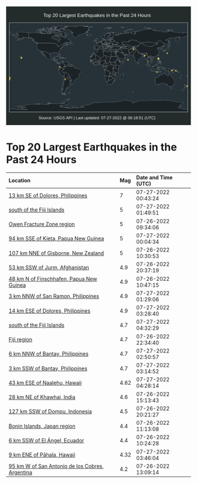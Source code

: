 ![Map](./map.png)

# Top 20 Largest Earthquakes in the Past 24 Hours

| Location | Mag | Date and Time (UTC) |
|:---|:---|:---|
| [13 km SE of Dolores, Philippines](https://earthquake.usgs.gov/earthquakes/eventpage/us6000i5rd) | 7 | 07-27-2022 00:43:24 |
| [south of the Fiji Islands](https://earthquake.usgs.gov/earthquakes/eventpage/us6000i5si) | 5 | 07-27-2022 01:49:51 |
| [Owen Fracture Zone region](https://earthquake.usgs.gov/earthquakes/eventpage/us7000hti9) | 5 | 07-26-2022 09:34:06 |
| [94 km SSE of Kieta, Papua New Guinea](https://earthquake.usgs.gov/earthquakes/eventpage/us6000i5r2) | 5 | 07-27-2022 00:04:34 |
| [107 km NNE of Gisborne, New Zealand](https://earthquake.usgs.gov/earthquakes/eventpage/us7000htid) | 5 | 07-26-2022 10:30:53 |
| [53 km SSW of Jurm, Afghanistan](https://earthquake.usgs.gov/earthquakes/eventpage/us6000i5pp) | 4.9 | 07-26-2022 20:37:19 |
| [48 km N of Finschhafen, Papua New Guinea](https://earthquake.usgs.gov/earthquakes/eventpage/us7000htii) | 4.9 | 07-26-2022 10:47:15 |
| [3 km NNW of San Ramon, Philippines](https://earthquake.usgs.gov/earthquakes/eventpage/us6000i5sd) | 4.9 | 07-27-2022 01:29:06 |
| [14 km ESE of Dolores, Philippines](https://earthquake.usgs.gov/earthquakes/eventpage/us6000i5sx) | 4.9 | 07-27-2022 03:28:40 |
| [south of the Fiji Islands](https://earthquake.usgs.gov/earthquakes/eventpage/us6000i5tk) | 4.7 | 07-27-2022 04:32:29 |
| [Fiji region](https://earthquake.usgs.gov/earthquakes/eventpage/us6000i5qg) | 4.7 | 07-26-2022 22:34:40 |
| [6 km NNW of Bantay, Philippines](https://earthquake.usgs.gov/earthquakes/eventpage/us6000i5sq) | 4.7 | 07-27-2022 02:50:57 |
| [3 km SSW of Bantay, Philippines](https://earthquake.usgs.gov/earthquakes/eventpage/us6000i5su) | 4.7 | 07-27-2022 03:14:52 |
| [43 km ESE of Naalehu, Hawaii](https://earthquake.usgs.gov/earthquakes/eventpage/hv73089052) | 4.62 | 07-27-2022 04:28:14 |
| [28 km NE of Khawhai, India](https://earthquake.usgs.gov/earthquakes/eventpage/us7000htji) | 4.6 | 07-26-2022 15:13:43 |
| [127 km SSW of Dompu, Indonesia](https://earthquake.usgs.gov/earthquakes/eventpage/us6000i5pi) | 4.5 | 07-26-2022 20:21:27 |
| [Bonin Islands, Japan region](https://earthquake.usgs.gov/earthquakes/eventpage/us7000htij) | 4.4 | 07-26-2022 11:13:08 |
| [6 km SSW of El Ángel, Ecuador](https://earthquake.usgs.gov/earthquakes/eventpage/us7000htic) | 4.4 | 07-26-2022 10:24:28 |
| [9 km ENE of Pāhala, Hawaii](https://earthquake.usgs.gov/earthquakes/eventpage/hv73089002) | 4.32 | 07-27-2022 03:46:04 |
| [95 km W of San Antonio de los Cobres, Argentina](https://earthquake.usgs.gov/earthquakes/eventpage/us7000htj2) | 4.2 | 07-26-2022 13:09:14 |
